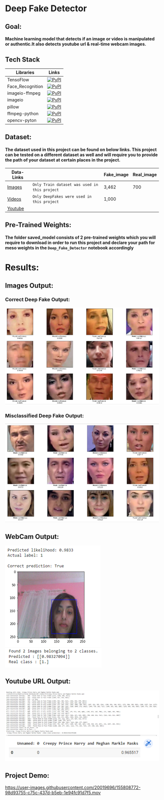 # **Deep Fake Detector**

## Goal:
#### Machine learning model that detects if an image or video is manipulated or authentic.It also detects youtube url & real-time webcam images. 


## **Tech Stack**

| **Libraries**    | **Links**                                                                                  |
| ----------------- | ------------------------------------------------------------------------------------------ |
| TensoFlow | [![PyPI](https://img.shields.io/pypi/v/Tensorflow)](https://pypi.org/project/tensorflow/2.5.0rc1/) |
|Face_Recognition|[![PyPI](https://img.shields.io/pypi/v/face_recognition.svg)](https://pypi.python.org/pypi/face_recognition) |
|imageio-ffmpeg |[![PyPI](https://img.shields.io/pypi/v/imageio-fmpeg)](https://pypi.org/project/imageio-ffmpeg/)  |
|   imageio     |  [![PyPI](https://img.shields.io/pypi/v/imageio)](https://pypi.org/project/imageio/)             |
|   pillow      |  [![PyPI](https://img.shields.io/pypi/v/pillow)](https://pypi.org/project/Pillow/)               |
| ffmpeg-python | [![PyPI](https://img.shields.io/pypi/v/ffmpeg-python)](https://pypi.org/project/ffmpeg-python/)  |
| opencv-pyton  | [![PyPI](https://img.shields.io/pypi/v/opencv-python)](https://pypi.org/project/opencv-python/)  |


## Dataset:
#### The dataset used in this project can be found on below links. This project can be tested on a different dataset as well and will require you to provide the path of your dataset at certain places in the project. 


| Data-Links                                            |                                                    |    Fake_image   |  Real_image |
| ----------------------------------------------------- | -------------------------------------------------- | --------------- | ----------- |
| [Images](https://www.kaggle.com/yihaopuah/deep-fake-images)| `Only Train dataset was used in this project` |     3,462       |     700     |
| [Videos](https://www.kaggle.com/sorokin/faceforensics)| `Only DeepFakes were used in this project`         |     1,000       |             |
| [Youtube](https://www.youtube.com/watch?v=DdZ163jzw4w)|                                                    |                 |             |

## Pre-Trained Weights:
#### The folder saved_model consists of 2 pre-trained weights which you will require to download in order to run this project and declare your path for meso weights in the `Deep_Fake_Detector` notebook accordingly

# Results:
## Images Output:
### Correct Deep Fake Output:
![alt text](https://github.com/filxy/Final_Project_LHL_DS/blob/main/Output/correct-deep%20fake.png)
### Misclassified Deep Fake Output:
![alt text](https://github.com/filxy/Final_Project_LHL_DS/blob/main/Output/misclassified-deep%20fake.png)
## WebCam Output:
![alt text](https://github.com/filxy/Final_Project_LHL_DS/blob/main/Output/web-cam-image-plot.png)
![alt text](https://github.com/filxy/Final_Project_LHL_DS/blob/main/Output/web-cam-image-pred.png)
## Youtube URL Output:
![alt text](https://github.com/filxy/Final_Project_LHL_DS/blob/main/Output/youtube%20-url%20prediction.png)
![alt text](https://github.com/filxy/Final_Project_LHL_DS/blob/main/Output/yt-prediction.png)

## Project Demo:


https://user-images.githubusercontent.com/20019696/155808772-98d93755-c75c-437d-b5eb-1e94fc91d7f5.mov

